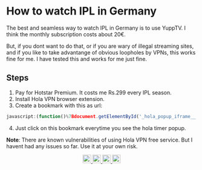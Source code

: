 
# How to watch IPL in Germany

The best and seamless way to watch IPL in Germany is to use YuppTV. I think the monthly subscription costs about 20€.


But, if you dont want to do that, or if you are wary of illegal streaming sites, and if you like to take advantange of obvious loopholes by VPNs, this works fine for me. I have tested this and works for me just fine.

## Steps

1. Pay for Hotstar Premium. It costs me Rs.299 every IPL season.
2. Install Hola VPN browser extension.
3. Create a bookmark with this as url:
```js
javascript:(function()%7Bdocument.getElementById('_hola_popup_iframe__').remove()%3Bdocument.querySelector('body%20%3E%20div%3Anth-child(9)').hidden%20%3D%20true%7D)()
```
4. Just click on this bookmark everytime you see the hola timer popup.

**Note**: There are known vulnerabilities of using Hola VPN free service. But I havent had any issues so far. Use it at your own risk.

<p align='center'>
  <a href="https://www.linkedin.com/in/sreeramofficial/">
    <img alt="Sreeram Padmanabhan" width="22px" src="https://cdn.jsdelivr.net/npm/simple-icons@v3/icons/linkedin.svg" />
  </a>

  <a href="https://instagram.com/sreeramofficial">
    <img alt="Sreeram Instageam" width="22px" src="https://cdn.jsdelivr.net/npm/simple-icons@v3/icons/instagram.svg" />
  </a>

  <a href="https://github.com/sreeramofficial">
    <img alt="Sreeram Instagram" width="22px" src="https://cdn.jsdelivr.net/npm/simple-icons@v3/icons/github.svg" />
  </a>

  <a href="https://twitter.com/sreeramofficial">
    <img alt="Sreeram Instageam" width="22px" src="https://cdn.jsdelivr.net/npm/simple-icons@v3/icons/twitter.svg" />
  </a>

</p>
